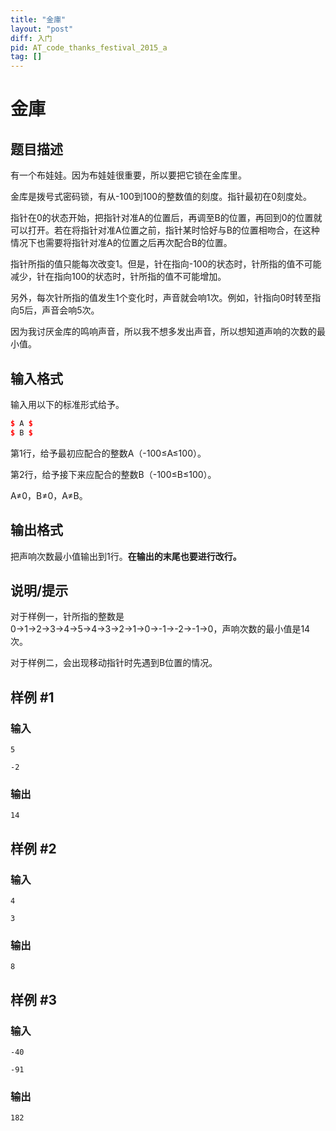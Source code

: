 ```yaml
---
title: "金庫"
layout: "post"
diff: 入门
pid: AT_code_thanks_festival_2015_a
tag: []
---
```


# 金庫

## 题目描述

有一个布娃娃。因为布娃娃很重要，所以要把它锁在金库里。

金库是拨号式密码锁，有从-100到100的整数值的刻度。指针最初在0刻度处。

指针在0的状态开始，把指针对准A的位置后，再调至B的位置，再回到0的位置就可以打开。若在将指针对准A位置之前，指针某时恰好与B的位置相吻合，在这种情况下也需要将指针对准A的位置之后再次配合B的位置。

指针所指的值只能每次改变1。但是，针在指向-100的状态时，针所指的值不可能减少，针在指向100的状态时，针所指的值不可能增加。

另外，每次针所指的值发生1个变化时，声音就会响1次。例如，针指向0时转至指向5后，声音会响5次。

因为我讨厌金库的鸣响声音，所以我不想多发出声音，所以想知道声响的次数的最小值。

## 输入格式

输入用以下的标准形式给予。

```cpp
$ A $
$ B $
```

第1行，给予最初应配合的整数A（-100≤A≤100）。

第2行，给予接下来应配合的整数B（-100≤B≤100）。

A≠0，B≠0，A≠B。

## 输出格式

把声响次数最小值输出到1行。**在输出的末尾也要进行改行。**

## 说明/提示

对于样例一，针所指的整数是0→1→2→3→4→5→4→3→2→1→0→-1→-2→-1→0，声响次数的最小值是14次。

对于样例二，会出现移动指针时先遇到B位置的情况。

## 样例 #1

### 输入

```
5
-2
```

### 输出

```
14
```

## 样例 #2

### 输入

```
4
3
```

### 输出

```
8
```

## 样例 #3

### 输入

```
-40
-91
```

### 输出

```
182
```

